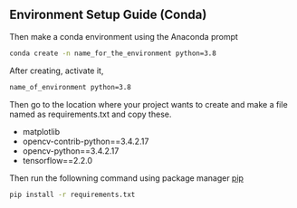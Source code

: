 ## Environment Setup Guide (Conda)


Then make a conda environment using the Anaconda prompt

```bash
conda create -n name_for_the_environment python=3.8
```

After creating, activate it,
```bash
name_of_environment python=3.8
```

Then go to the location where your project wants to create and make a file named as requirements.txt and copy these.
  * matplotlib 
  * opencv-contrib-python==3.4.2.17
  * opencv-python==3.4.2.17
  * tensorflow==2.2.0

Then run the followning command using package manager [pip](https://pip.pypa.io/en/stable/)

```bash
pip install -r requirements.txt
```
